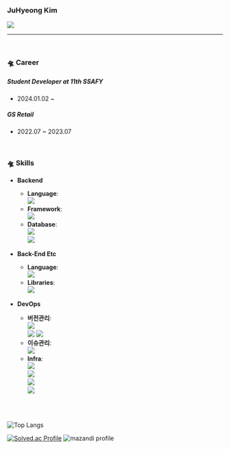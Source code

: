 ### JuHyeong Kim
<img src="https://img.shields.io/badge/kkjjhh9705@gmail.com-EA4335?style=flat-square&logo=Gmail&logoColor=white"/>

<hr>
<br>

### 🛸 Career
##### Student Developer at 11th SSAFY<br>
- 2024.01.02 ~

##### GS Retail
- 2022.07 ~ 2023.07

<br>

### 🛸 Skills
- **Backend**  
    - **Language**:  
      <img src="https://img.shields.io/badge/Java-007396?style=flat-square&logo=java&logoColor=white"/>  
    - **Framework**:  
      <img src="https://img.shields.io/badge/Spring_Boot-6DB33F?style=flat-square&logo=spring-boot&logoColor=white"/>
    - **Database**:  
      <img src="https://img.shields.io/badge/MySQL-4479A1?style=flat-square&logo=mysql&logoColor=white"/>  
      <img src="https://img.shields.io/badge/Redis-DC382D?style=flat-square&logo=redis&logoColor=white"/>

- **Back-End Etc**  
    - **Language**:  
      <img src="https://img.shields.io/badge/Python-3776AB?style=flat-square&logo=python&logoColor=white"/>  
    - **Libraries**:  
      <img src="https://img.shields.io/badge/Pandas-150458?style=flat-square&logo=pandas&logoColor=white"/>

- **DevOps**  
    - **버전관리**:  
      <img src="https://img.shields.io/badge/Git-F05032?style=flat-square&logo=git&logoColor=white"/>  
      <img src="https://img.shields.io/badge/GitLab-FC6D26?style=flat-square&logo=gitlab&logoColor=white"/>
      <img src="https://img.shields.io/badge/GitHub-FC6D26?style=flat-square&logo=github&logoColor=white"/>
    - **이슈관리**:  
      <img src="https://img.shields.io/badge/Jira-0052CC?style=flat-square&logo=jira&logoColor=white"/>  
    - **Infra**:  
      <img src="https://img.shields.io/badge/AWS_EC2-232F3E?style=flat-square&logo=amazon-aws&logoColor=white"/>  
      <img src="https://img.shields.io/badge/Jenkins-D24939?style=flat-square&logo=jenkins&logoColor=white"/>  
      <img src="https://img.shields.io/badge/Nginx-009639?style=flat-square&logo=nginx&logoColor=white"/>  
      <img src="https://img.shields.io/badge/Docker-2496ED?style=flat-square&logo=docker&logoColor=white"/>

<br><br>

![Top Langs](https://github-readme-stats.vercel.app/api/top-langs/?username=j00boy&layout=compact&theme=dracula)

[![Solved.ac Profile](http://mazassumnida.wtf/api/v2/generate_badge?boj=kkjjhh96)](https://solved.ac/kkjjhh96/)
![mazandi profile](http://mazandi.herokuapp.com/api?handle=kkjjhh96&theme=warm)
